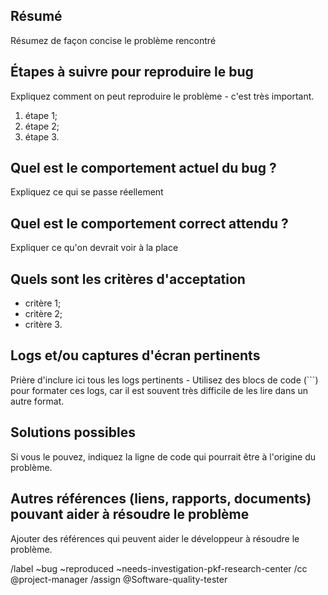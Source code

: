 ## Résumé <!-- (Obligatoire) -->

Résumez de façon concise le problème rencontré

## Étapes à suivre pour reproduire le bug <!-- (Obligatoire) -->

Expliquez comment on peut reproduire le problème - c'est très important.
1. étape 1;
2. étape 2;
3. étape 3.

## Quel est le comportement actuel du bug ? <!-- (Obligatoire) -->

Expliquez ce qui se passe réellement

## Quel est le comportement correct attendu ? <!-- (Obligatoire) -->

Expliquer ce qu'on devrait voir à la place 

## Quels sont les critères d'acceptation <!-- (Obligatoire) -->

- critère 1;
- critère 2;
- critère 3.

## Logs et/ou captures d'écran pertinents <!-- (Obligatoire) -->

Prière d'inclure ici tous les logs pertinents - Utilisez des blocs de code (```) pour formater ces logs, car il est souvent très difficile de les lire dans un autre format.

## Solutions possibles <!-- (Optionnel) --> 

Si vous le pouvez, indiquez la ligne de code qui pourrait être à l'origine du problème.

## Autres références (liens, rapports, documents) pouvant aider à résoudre le problème <!-- (Optionnel) -->

Ajouter des références qui peuvent aider le développeur à résoudre le problème.

/label ~bug ~reproduced ~needs-investigation-pkf-research-center
/cc @project-manager
/assign @Software-quality-tester


